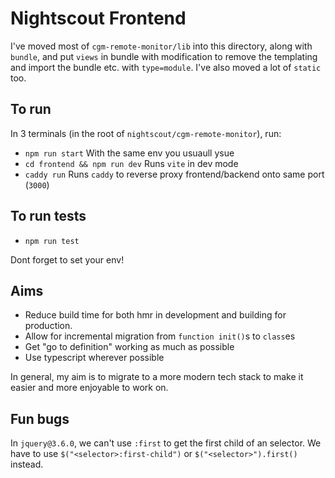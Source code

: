 # Nightscout Frontend

I've moved most of `cgm-remote-monitor/lib` into this directory, along with `bundle`, and put `views` in bundle with modification to remove the
templating and import the bundle etc. with `type=module`. I've also moved a lot of `static` too.

## To run

In 3 terminals (in the root of `nightscout/cgm-remote-monitor`), run:

- `npm run start` With the same env you usuaull ysue
- `cd frontend && npm run dev` Runs `vite` in dev mode
- `caddy run` Runs `caddy` to reverse proxy frontend/backend onto same port (`3000`)

## To run tests
- `npm run test`

Dont forget to set your env!

## Aims
- Reduce build time for both hmr in development and building for production. 
- Allow for incremental migration from `function init()`s to `class`es
- Get "go to definition" working as much as possible
- Use typescript wherever possible

In general, my aim is to migrate to a more modern tech stack to make it easier and more enjoyable to work on.

## Fun bugs
In `jquery@3.6.0`, we can't use `:first` to get the first child of an selector. We have to use `$("<selector>:first-child")` or `$("<selector>").first()` instead.